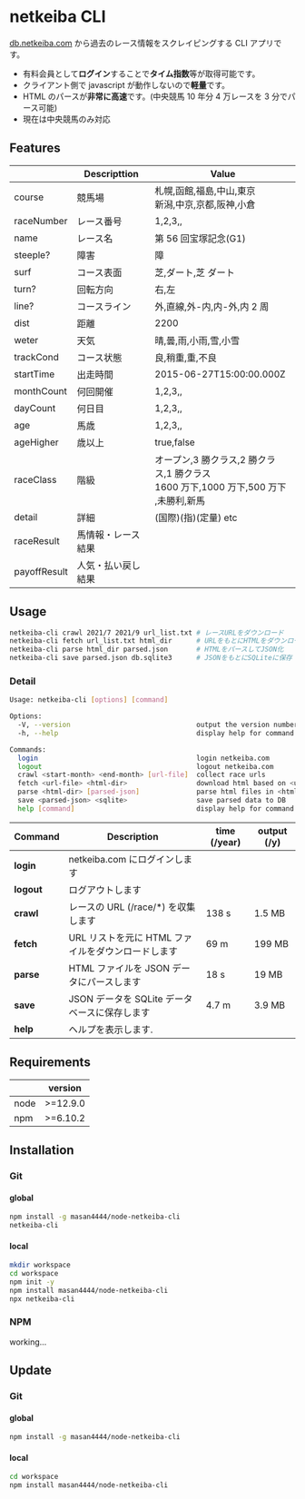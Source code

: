# netkeiba CLI

[db.netkeiba.com](https://db.netkeiba.com) から過去のレース情報をスクレイピングする CLI アプリです。

- 有料会員として**ログイン**することで**タイム指数**等が取得可能です。
- クライアント側で javascript が動作しないので**軽量**です。
- HTML のパースが**非常に高速**です。(中央競馬 10 年分 4 万レースを 3 分でパース可能)
- 現在は中央競馬のみ対応

## Features

|              | Descripttion       | Value                                                                                  |
| ------------ | ------------------ | -------------------------------------------------------------------------------------- |
| course       | 競馬場             | 札幌,函館,福島,中山,東京<br>新潟,中京,京都,阪神,小倉                                   |
| raceNumber   | レース番号         | 1,2,3,,                                                                                |
| name         | レース名           | 第 56 回宝塚記念(G1)                                                                   |
| steeple?     | 障害               | 障                                                                                     |
| surf         | コース表面         | 芝,ダート,芝 ダート                                                                    |
| turn?        | 回転方向           | 右,左                                                                                  |
| line?        | コースライン       | 外,直線,外-内,内-外,内 2 周                                                            |
| dist         | 距離               | 2200                                                                                   |
| weter        | 天気               | 晴,曇,雨,小雨,雪,小雪                                                                  |
| trackCond    | コース状態         | 良,稍重,重,不良                                                                        |
| startTime    | 出走時間           | 2015-06-27T15:00:00.000Z                                                               |
| monthCount   | 何回開催           | 1,2,3,,                                                                                |
| dayCount     | 何日目             | 1,2,3,,                                                                                |
| age          | 馬歳               | 1,2,3,,                                                                                |
| ageHigher    | 歳以上             | true,false                                                                             |
| raceClass    | 階級               | オープン,3 勝クラス,2 勝クラス,1 勝クラス<br>1600 万下,1000 万下,500 万下 ,未勝利,新馬 |
| detail       | 詳細               | (国際)(指)(定量) etc                                                                   |
| raceResult   | 馬情報・レース結果 |                                                                                        |
| payoffResult | 人気・払い戻し結果 |                                                                                        |

## Usage

```bash
netkeiba-cli crawl 2021/7 2021/9 url_list.txt # レースURLをダウンロード
netkeiba-cli fetch url_list.txt html_dir      # URLをもとにHTMLをダウンロード
netkeiba-cli parse html_dir parsed.json       # HTMLをパースしてJSON化
netkeiba-cli save parsed.json db.sqlite3      # JSONをもとにSQLiteに保存
```

### Detail

```bash
Usage: netkeiba-cli [options] [command]

Options:
  -V, --version                               output the version number
  -h, --help                                  display help for command

Commands:
  login                                       login netkeiba.com
  logout                                      logout netkeiba.com
  crawl <start-month> <end-month> [url-file]  collect race urls
  fetch <url-file> <html-dir>                 download html based on <url-file>
  parse <html-dir> [parsed-json]              parse html files in <html-dir>
  save <parsed-json> <sqlite>                 save parsed data to DB
  help [command]                              display help for command
```

| Command    | Description                                        | time (/year) | output (/y) |
| ---------- | -------------------------------------------------- | ------------ | ----------- |
| **login**  | netkeiba.com にログインします                      |              |             |
| **logout** | ログアウトします                                   |              |             |
| **crawl**  | レースの URL (/race/\*) を収集します               | 138 s        | 1.5 MB      |
| **fetch**  | URL リストを元に HTML ファイルをダウンロードします | 69 m         | 199 MB      |
| **parse**  | HTML ファイルを JSON データにパースします          | 18 s         | 19 MB       |
| **save**   | JSON データを SQLite データベースに保存します      | 4.7 m        | 3.9 MB      |
| **help**   | ヘルプを表示します.                                |              |             |

## Requirements

|      | version  |
| ---- | -------- |
| node | >=12.9.0 |
| npm  | >=6.10.2 |

## Installation

### Git

#### global

```bash
npm install -g masan4444/node-netkeiba-cli
netkeiba-cli
```

#### local

```bash
mkdir workspace
cd workspace
npm init -y
npm install masan4444/node-netkeiba-cli
npx netkeiba-cli
```

### NPM

working...

## Update

### Git

#### global

```bash
npm install -g masan4444/node-netkeiba-cli
```

#### local

```bash
cd workspace
npm install masan4444/node-netkeiba-cli
```
